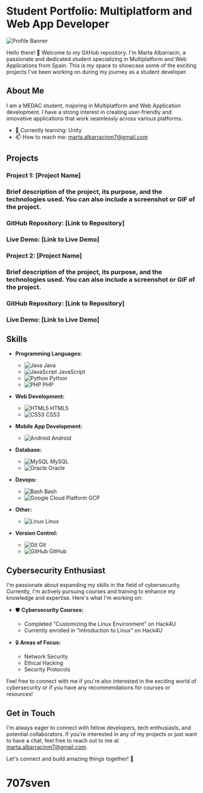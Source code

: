 # Student Portfolio: Multiplatform and Web App Developer

![Profile Banner](link_to_banner_image)

Hello there! 👋 Welcome to my GitHub repository. I'm Marta Albarracín, a passionate and dedicated student specializing in Multiplatform and Web Applications from Spain. This is my space to showcase some of the exciting projects I've been working on during my journey as a student developer.

## About Me

I am a MEDAC student, majoring in Multiplatform and Web Application development. I have a strong interest in creating user-friendly and innovative applications that work seamlessly across various platforms.

- 🌱 Currently learning: Unity
- 📫 How to reach me: marta.albarracinm7@gmail.com

## Projects

### Project 1: [Project Name]

### Brief description of the project, its purpose, and the technologies used. You can also include a screenshot or GIF of the project.

### GitHub Repository: [Link to Repository]
### Live Demo: [Link to Live Demo]

### Project 2: [Project Name]

### Brief description of the project, its purpose, and the technologies used. You can also include a screenshot or GIF of the project.

### GitHub Repository: [Link to Repository]
### Live Demo: [Link to Live Demo]

## Skills

- **Programming Languages:**
  - ![Java](https://img.icons8.com/?size=512&id=2572&format=png/java-icon.png) Java
  - ![JavaScript](https://img.icons8.com/?size=512&id=39853&format=png/javascript-icon.png) JavaScript
  - ![Python](https://img.icons8.com/?size=512&id=12584&format=png/python-icon.png) Python
  - ![PHP](https://img.icons8.com/?size=512&id=3753&format=png/php-icon.png) PHP

- **Web Development:**
  - ![HTML5](https://img.icons8.com/?size=512&id=23027&format=png/html5-icon.png) HTML5
  - ![CSS3](https://img.icons8.com/?size=512&id=38273&format=png/css3-icon.png) CSS3

- **Mobile App Development:**
  - ![Android](https://img.icons8.com/?size=512&id=2586&format=png/android-icon.png) Android

- **Database:**
  - ![MySQL](https://img.icons8.com/?size=512&id=39858&format=png/mysql-icon.png) MySQL
  - ![Oracle](https://img.icons8.com/?size=512&id=36681&format=png/oracle-icon.png) Oracle

- **Devops:**
  - ![Bash](https://img.icons8.com/?size=512&id=120449&format=png/bash-icon.png) Bash
  - ![Google Cloud Platform](https://img.icons8.com/?size=512&id=WHRLQdbEXQ16&format=png/gcp-icon.png) GCP

- **Other:**
  - ![Linux](https://img.icons8.com/?size=512&id=38796&format=png/linux-icon.png) Linux

- **Version Control:**
  - ![Git](https://img.icons8.com/material/25/git.png) Git
  - ![GitHub](https://img.icons8.com/sf-ultralight-filled/25/github.png) GitHub

## Cybersecurity Enthusiast

I'm passionate about expanding my skills in the field of cybersecurity. Currently, I'm actively pursuing courses and training to enhance my knowledge and expertise. Here's what I'm working on:

- 🛡️ **Cybersecurity Courses:**
  - Completed "Customizing the Linux Environment" on Hack4U
  - Currently enrolled in "Introduction to Linux" on Hack4U

- 🔒 **Areas of Focus:**
  - Network Security
  - Ethical Hacking
  - Security Protocols

Feel free to connect with me if you're also interested in the exciting world of cybersecurity or if you have any recommendations for courses or resources!

## Get in Touch

I'm always eager to connect with fellow developers, tech enthusiasts, and potential collaborators. If you're interested in any of my projects or just want to have a chat, feel free to reach out to me at marta.albarracinm7@gmail.com.

Let's connect and build amazing things together! 🚀
# 707sven
